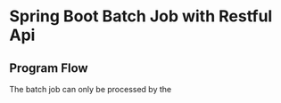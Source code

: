 # Spring Boot Batch Job with Restful Api
## Program Flow
The batch job can only be processed by the 
<!--stackedit_data:
eyJoaXN0b3J5IjpbNzA4NzY1NDk1XX0=
-->